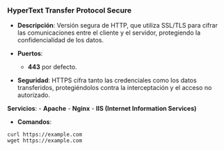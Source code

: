 ### **HyperText Transfer Protocol Secure**

- **Descripción**: Versión segura de HTTP, que utiliza SSL/TLS para cifrar las comunicaciones entre el cliente y el servidor, protegiendo la confidencialidad de los datos.
    
- **Puertos**:
    - **443** por defecto.

- **Seguridad**: HTTPS cifra tanto las credenciales como los datos transferidos, protegiéndolos contra la interceptación y el acceso no autorizado.

**Servicios**:
	- **Apache**
	- **Nginx**
	- **IIS (Internet Information Services)**

    
- **Comandos**:
```
curl https://example.com
wget https://example.com
```